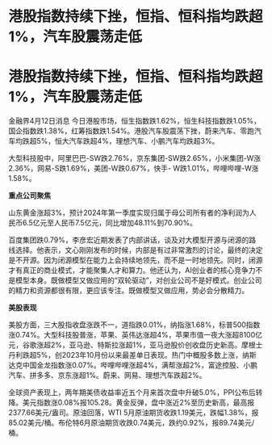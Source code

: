 # 港股指数持续下挫，恒指、恒科指均跌超1%，汽车股震荡走低

# 港股指数持续下挫，恒指、恒科指均跌超1%，汽车股震荡走低

金融界4月12日消息
今日港股市场，恒生指数跌1.62%，恒生科技指数跌1.05%，国企指数跌1.38%，红筹指数跌1.54%。港股汽车股震荡下挫，蔚来汽车、零跑汽车均跌超5%，恒大汽车跌超4%，理想汽车、小鹏汽车均跌超3%。

大型科技股中，阿里巴巴-SW跌2.76%，京东集团-SW跌2.65%，小米集团-W涨2.36%，网易-S跌1.69%，美团-W跌0.67%，快手-
W跌1.01%，哔哩哔哩-W涨1.58%。

**重点公司聚焦**

山东黄金涨超3%，预计2024年第一季度实现归属于母公司所有者的净利润为人民币6.5亿元至人民币7.5亿元，同比增加48.11%到70.90%。

百度集团跌0.79%，李彦宏近期发表了内部讲话，谈及对大模型开源与闭源的路线选择。他表示，文心刚刚发布的时候，内部是有过非常激烈的讨论，最终的决定是不开源。因为闭源模型在能力上会持续地领先，而不是一时地领先。同时，闭源才有真正的商业模式，才能聚集人才和算力。他还认为，AI创业者的核心竞争力不是模型本身。既做模型又做应用的“双轮驱动”，对创业公司不是好模式。创业公司的精力和资源都很有限，更应该专注。既做模型又做应用，势必会分散精力。

**美股表现**

美股方面，三大股指收盘涨跌不一，道指跌0.01%，纳指涨1.68%，标普500指数涨0.74%。大型科技股普涨，苹果、英伟达涨超4%，苹果市值一夜大涨超8100亿元，谷歌涨超2%，亚马逊、特斯拉涨超1%，亚马逊股价创收盘历史新高。摩根士丹利跌超5%，创2023年10月份以来最差单日表现。热门中概股多数上涨，纳斯达克中国金龙指数涨0.07%。哔哩哔哩涨超4%，满帮涨超2%，富途控股、小鹏汽车、拼多多、京东涨超1%。蔚来、网易、理想汽车跌超2%。

全球资产表现上，两年期美债收益率近五个月来首次盘中升破5.0%，PPI公布后转降。美元指数涨0.08%报105.28。黄金反弹，盘中涨近2%至历史新高，最高报2377.66美元/盎司。原油回落，WTI
5月原油期货收跌1.19美元，跌幅1.38%，报85.02美元/桶。布伦特6月原油期货收跌0.74美元，跌约0.92%，报89.74美元/桶。

